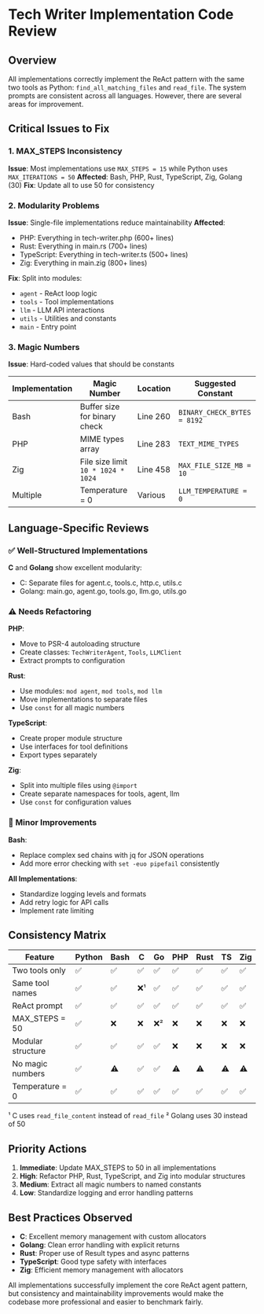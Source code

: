 # Tech Writer Implementation Code Review

## Overview
All implementations correctly implement the ReAct pattern with the same two tools as Python: `find_all_matching_files` and `read_file`. The system prompts are consistent across all languages. However, there are several areas for improvement.

## Critical Issues to Fix

### 1. MAX_STEPS Inconsistency
**Issue**: Most implementations use `MAX_STEPS = 15` while Python uses `MAX_ITERATIONS = 50`
**Affected**: Bash, PHP, Rust, TypeScript, Zig, Golang (30)
**Fix**: Update all to use 50 for consistency

### 2. Modularity Problems
**Issue**: Single-file implementations reduce maintainability
**Affected**: 
- PHP: Everything in tech-writer.php (600+ lines)
- Rust: Everything in main.rs (700+ lines)
- TypeScript: Everything in tech-writer.ts (500+ lines)
- Zig: Everything in main.zig (800+ lines)

**Fix**: Split into modules:
- `agent` - ReAct loop logic
- `tools` - Tool implementations
- `llm` - LLM API interactions
- `utils` - Utilities and constants
- `main` - Entry point

### 3. Magic Numbers
**Issue**: Hard-coded values that should be constants

| Implementation | Magic Number | Location | Suggested Constant |
|----------------|--------------|----------|-------------------|
| Bash | Buffer size for binary check | Line 260 | `BINARY_CHECK_BYTES = 8192` |
| PHP | MIME types array | Line 283 | `TEXT_MIME_TYPES` |
| Zig | File size limit `10 * 1024 * 1024` | Line 458 | `MAX_FILE_SIZE_MB = 10` |
| Multiple | Temperature = 0 | Various | `LLM_TEMPERATURE = 0` |

## Language-Specific Reviews

### ✅ Well-Structured Implementations

**C** and **Golang** show excellent modularity:
- C: Separate files for agent.c, tools.c, http.c, utils.c
- Golang: main.go, agent.go, tools.go, llm.go, utils.go

### ⚠️ Needs Refactoring

**PHP**:
- Move to PSR-4 autoloading structure
- Create classes: `TechWriterAgent`, `Tools`, `LLMClient`
- Extract prompts to configuration

**Rust**:
- Use modules: `mod agent`, `mod tools`, `mod llm`
- Move implementations to separate files
- Use `const` for all magic numbers

**TypeScript**:
- Create proper module structure
- Use interfaces for tool definitions
- Export types separately

**Zig**:
- Split into multiple files using `@import`
- Create separate namespaces for tools, agent, llm
- Use `const` for configuration values

### 🔧 Minor Improvements

**Bash**:
- Replace complex sed chains with jq for JSON operations
- Add more error checking with `set -euo pipefail` consistently

**All Implementations**:
- Standardize logging levels and formats
- Add retry logic for API calls
- Implement rate limiting

## Consistency Matrix

| Feature | Python | Bash | C | Go | PHP | Rust | TS | Zig |
|---------|--------|------|---|----|----|------|----|----|
| Two tools only | ✅ | ✅ | ✅ | ✅ | ✅ | ✅ | ✅ | ✅ |
| Same tool names | ✅ | ✅ | ❌¹ | ✅ | ✅ | ✅ | ✅ | ✅ |
| ReAct prompt | ✅ | ✅ | ✅ | ✅ | ✅ | ✅ | ✅ | ✅ |
| MAX_STEPS = 50 | ✅ | ❌ | ❌ | ❌² | ❌ | ❌ | ❌ | ❌ |
| Modular structure | ✅ | ✅ | ✅ | ✅ | ❌ | ❌ | ❌ | ❌ |
| No magic numbers | ✅ | ⚠️ | ✅ | ✅ | ⚠️ | ⚠️ | ⚠️ | ⚠️ |
| Temperature = 0 | ✅ | ✅ | ✅ | ✅ | ✅ | ✅ | ✅ | ✅ |

¹ C uses `read_file_content` instead of `read_file`
² Golang uses 30 instead of 50

## Priority Actions

1. **Immediate**: Update MAX_STEPS to 50 in all implementations
2. **High**: Refactor PHP, Rust, TypeScript, and Zig into modular structures
3. **Medium**: Extract all magic numbers to named constants
4. **Low**: Standardize logging and error handling patterns

## Best Practices Observed

- **C**: Excellent memory management with custom allocators
- **Golang**: Clean error handling with explicit returns
- **Rust**: Proper use of Result types and async patterns
- **TypeScript**: Good type safety with interfaces
- **Zig**: Efficient memory management with allocators

All implementations successfully implement the core ReAct agent pattern, but consistency and maintainability improvements would make the codebase more professional and easier to benchmark fairly.